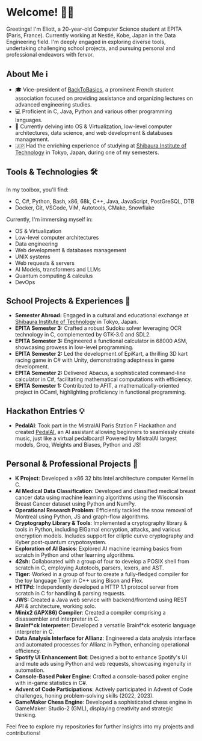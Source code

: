 # Welcome! 👋🌐

Greetings! I'm Eliott, a 20-year-old Computer Science student at EPITA (Paris, France). Currently working at Nestlé, Kobe, Japan in the Data Engineering field. I'm deeply engaged in exploring diverse tools, undertaking challenging school projects, and pursuing personal and professional endeavors with fervor.

## About Me ℹ️

- 🎓 Vice-president of [BackToBasics](https://www.linkedin.com/company/backtobasicsepita), a prominent French student association focused on providing assistance and organizing lectures on advanced engineering studies.
- 💻 Proficient in C, Java, Python and various other programming languages.
- 🌱 Currently delving into OS & Virtualization, low-level computer architectures, data science, and web development & databases management.
- 🇯🇵 Had the enriching experience of studying at [Shibaura Institute of Technology](https://www.shibaura-it.ac.jp/en/) in Tokyo, Japan, during one of my semesters.

## Tools & Technologies 🛠️

In my toolbox, you'll find:
- C, C#, Python, Bash, x86, 68k, C++, Java, JavaScript, PostGreSQL, DTB
- Docker, Git, VSCode, ViM, Autotools, CMake, Snowflake

Currently, I'm immersing myself in:
- OS & Virtualization
- Low-level computer architectures
- Data engineering
- Web development & databases management
- UNIX systems
- Web requests & servers
- AI Models, transformers and LLMs
- Quantum computing & calculus
- DevOps

## School Projects & Experiences 🎒
- **Semester Abroad:** Engaged in a cultural and educational exchange at [Shibaura Institute of Technology](https://www.shibaura-it.ac.jp/en/) in Tokyo, Japan.
- **EPITA Semester 3:** Crafted a robust Sudoku solver leveraging OCR technology in C, complemented by GTK-3.0 and SDL2.
- **EPITA Semester 3:** Engineered a functional calculator in 68000 ASM, showcasing prowess in low-level programming.
- **EPITA Semester 2:** Led the development of EpiKart, a thrilling 3D kart racing game in C# with Unity, demonstrating adeptness in game development.
- **EPITA Semester 2:** Delivered Abacus, a sophisticated command-line calculator in C#, facilitating mathematical computations with efficiency.
- **EPITA Semester 1:** Contributed to AFIT, a mathematically-oriented project in OCaml, highlighting proficiency in functional programming.

## Hackathon Entries 💡
- **PedalAI**: Took part in the MistralAI Paris Station F Hackathon and created [PedalAI](https://github.com/HarmonicHackers/PedalAI), an AI assistant allowing beginners to seamlessly create music, just like a virtual pedalboard! Powered by MistralAI largest models, Groq, Weights and Biases, Python and JS!

## Personal & Professional Projects 🚀
- **K Project**: Developed a x86 32 bits Intel architecture computer Kernel in C.
- **AI Medical Data Classification**: Developed and classified medical breast cancer data using machine learning algorithms using the Wisconsin Breast Cancer dataset using Python and NumPy.
- **Operational Research Problem**: Efficiently tackled the snow removal of Montreal using Python, JS and graph-flow algorithms.  
- **Cryptography Library & Tools**: Implemented a cryptography library & tools in Python, including ElGamal encryption, attacks, and various encryption models. Includes support for elliptic curve cryptography and Kyber post-quantum crypotosystem.
- **Exploration of AI Basics**: Explored AI machine learning basics from scratch in Python and other learning algorithms.
- **42sh:** Collaborated with a group of four to develop a POSIX shell from scratch in C, employing Autotools, parsers, lexers, and AST.
- **Tiger:** Worked in a group of four to create a fully-fledged compiler for the toy language Tiger in C++ using Bison and Flex.
- **HTTPd:** Independently developed a HTTP 1.1 protocol server from scratch in C for handling & parsing requests.
- **JWS:** Created a Java web service with backend/frontend using REST API & architecture, working solo.
- **Minix2 (iAPX86) Compiler**: Created a compiler comprising a disassembler and interpreter in C.
- **Brainf\*ck Interpreter**: Developed a versatile Brainf\*ck esoteric language interpreter in C.
- **Data Analysis Interface for Allianz**: Engineered a data analysis interface and automated processes for Allianz in Python, enhancing operational efficiency.
- **Spotify UI Enhancement Bot**: Designed a bot to enhance Spotify's UI and mute ads using Python and web requests, showcasing ingenuity in automation.
- **Console-Based Poker Engine**: Crafted a console-based poker engine with in-game statistics in C#.
- **Advent of Code Participations**: Actively participated in Advent of Code challenges, honing problem-solving skills (2022, 2023).
- **GameMaker Chess Engine**: Developed a sophisticated chess engine in GameMaker: Studio-2 (GML), displaying creativity and strategic thinking.

Feel free to explore my repositories for further insights into my projects and contributions!
